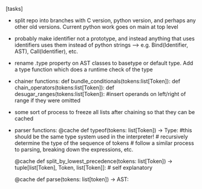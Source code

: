[tasks]
- split repo into branches with C version, python version, and perhaps any other old versions. Current python work goes on main at top level
- probably make identifier not a prototype, and instead anything that uses identifiers uses them instead of python strings
  --> e.g. Bind(Identifier, AST), Call(Identifier), etc.
- rename .type property on AST classes to basetype or default type. Add a type function which does a runtime check of the type



- chainer functions:
    def bundle_conditionals(tokens:list[Token]):
    def chain_operators(tokens:list[Token]):
    def desugar_ranges(tokens:list[Token]): #insert operands on left/right of range if they were omitted
- some sort of process to freeze all lists after chaining so that they can be cached
- parser functions:
    @cache
    def typeof(tokens: list[Token]) -> Type: #this should be the same type system used in the interpreter!
        # recursively determine the type of the sequence of tokens
        # follow a similar process to parsing, breaking down the expressions, etc.
    
    @cache
    def split_by_lowest_precedence(tokens: list[Token]) -> tuple[list[Token], Token, list[Token]]:
        # self explanatory

    @cache
    def parse(tokens: list[token]) -> AST:
    